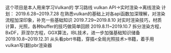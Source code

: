 这个项目是本人用来学习Vulkan的
学习路线
vulkan API->实时渲染->离线渲染
计划：
2019.6.28~2019.7.28  在熟悉vulkan的基础上对各api函数加深理解，对渲染流程加深印象，补充一些基础知识
2019.7.29~2019.8.10  对实时渲染技巧，材质计算，光照，各种buffer的技巧做简单回顾
2019.8.11~2019.10.7  拆分渲染方程，BxDF，菲涅尔方程，GGX算法，IBL技术，进一步加强基础知识储备
2019.10.8~2019.12.31 从头看pbrt书籍，穿插<全局光照技术>书籍，着手用vulkan写(翻)pbr渲染器
